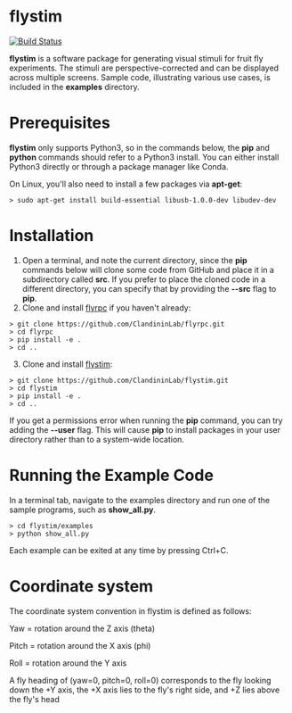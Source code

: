 # flystim

[![Build Status](https://travis-ci.com/ClandininLab/flystim.svg?branch=master)](https://travis-ci.com/ClandininLab/flystim)

**flystim** is a software package for generating visual stimuli for fruit fly experiments.  The stimuli are perspective-corrected and can be displayed across multiple screens.  Sample code, illustrating various use cases, is included in the **examples** directory.

# Prerequisites

**flystim** only supports Python3, so in the commands below, the **pip** and **python** commands should refer to a Python3 install.  You can either install Python3 directly or through a package manager like Conda.

On Linux, you'll also need to install a few packages via **apt-get**:
```shell
> sudo apt-get install build-essential libusb-1.0.0-dev libudev-dev
```

# Installation

1. Open a terminal, and note the current directory, since the **pip** commands below will clone some code from GitHub and place it in a subdirectory called **src**.  If you prefer to place the cloned code in a different directory, you can specify that by providing the **--src** flag to **pip**.
2. Clone and install [flyrpc](https://github.com/ClandininLab/flyrpc) if you haven't already:
```shell
> git clone https://github.com/ClandininLab/flyrpc.git
> cd flyrpc
> pip install -e .
> cd ..
```
3. Clone and install [flystim](https://github.com/ClandininLab/flystim):
```shell
> git clone https://github.com/ClandininLab/flystim.git
> cd flystim
> pip install -e .
> cd ..
```

If you get a permissions error when running the **pip** command, you can try adding the **--user** flag.  This will cause **pip** to install packages in your user directory rather than to a system-wide location.

# Running the Example Code

In a terminal tab, navigate to the examples directory and run one of the sample programs, such as **show_all.py**.

```shell
> cd flystim/examples
> python show_all.py
```

Each example can be exited at any time by pressing Ctrl+C.

# Coordinate system
The coordinate system convention in flystim is defined as follows:

Yaw = rotation around the Z axis (theta)

Pitch = rotation around the X axis (phi)

Roll = rotation around the Y axis

A fly heading of (yaw=0, pitch=0, roll=0) corresponds to the fly looking down the +Y axis, the +X axis lies to the fly's right side, and +Z lies above the fly's head
